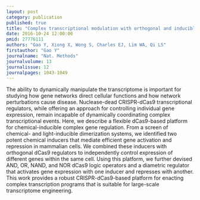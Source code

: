 ```yaml
---
layout: post
category: publication
published: true
title: "Complex transcriptional modulation with orthogonal and inducible dCas9 regulators."
date: 2016-10-24 12:00:00
pmid: 27776111
authors: "Gao Y, Xiong X, Wong S, Charles EJ, Lim WA, Qi LS"
firstauthor: "Gao Y"
journalname: "Nat. Methods"
journalvolume: 13
journalissue: 12
journalpages: 1043-1049
---
```


The ability to dynamically manipulate the transcriptome is important for studying how gene networks direct cellular functions and how network perturbations cause disease. Nuclease-dead CRISPR-dCas9 transcriptional regulators, while offering an approach for controlling individual gene expression, remain incapable of dynamically coordinating complex transcriptional events. Here, we describe a flexible dCas9-based platform for chemical-inducible complex gene regulation. From a screen of chemical- and light-inducible dimerization systems, we identified two potent chemical inducers that mediate efficient gene activation and repression in mammalian cells. We combined these inducers with orthogonal dCas9 regulators to independently control expression of different genes within the same cell. Using this platform, we further devised AND, OR, NAND, and NOR dCas9 logic operators and a diametric regulator that activates gene expression with one inducer and represses with another. This work provides a robust CRISPR-dCas9-based platform for enacting complex transcription programs that is suitable for large-scale transcriptome engineering.


